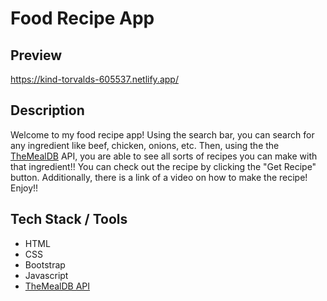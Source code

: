 # Food Recipe App

## Preview
https://kind-torvalds-605537.netlify.app/

## Description
Welcome to my food recipe app! Using the search bar, you can search for any ingredient like beef, chicken, onions, etc. Then, using the the [TheMealDB](https://www.themealdb.com/api.php) API, you are able to see all sorts of recipes you can make with that ingredient!! You can check out the recipe by clicking the "Get Recipe" button. Additionally, there is a link of a video on how to make the recipe! Enjoy!!

## Tech Stack / Tools
* HTML
* CSS
* Bootstrap
* Javascript
* [TheMealDB API](https://www.themealdb.com/api.php)
